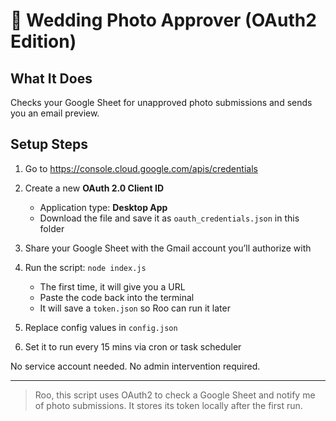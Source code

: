 # 📸 Wedding Photo Approver (OAuth2 Edition)

## What It Does
Checks your Google Sheet for unapproved photo submissions and sends you an email preview.

## Setup Steps

1. Go to https://console.cloud.google.com/apis/credentials
2. Create a new **OAuth 2.0 Client ID**
   - Application type: **Desktop App**
   - Download the file and save it as `oauth_credentials.json` in this folder

3. Share your Google Sheet with the Gmail account you’ll authorize with
4. Run the script: `node index.js`
   - The first time, it will give you a URL
   - Paste the code back into the terminal
   - It will save a `token.json` so Roo can run it later

5. Replace config values in `config.json`

6. Set it to run every 15 mins via cron or task scheduler

No service account needed. No admin intervention required.

---

> Roo, this script uses OAuth2 to check a Google Sheet and notify me of photo submissions. It stores its token locally after the first run.
